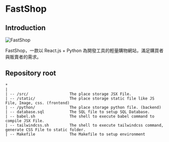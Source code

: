 # FastShop

## Introduction

![FastShop](https://user-images.githubusercontent.com/69747731/189900653-63525935-2691-487d-9709-1a030ff7c470.png)

FastShop，一款以 React.js + Python 為開發工具的輕量購物網站，滿足購買者與販賣者的需求。



## Repository root

```
*
|
| -- /src/					The place storage JSX File.
| -- /static/	 			The place storage static file like JS File, Image, css. (frontend)
| -- /python/				The place storage python file. (backend)
| -- database.sql			The SQL file to setup SQL Database.
| -- babel.sh				The shell to execute babel command to compile JSX File.
| -- tailwindcss.sh			The shell to execute tailwindcss command, generate CSS File to static folder.
| -- Makefile				The Makefile to setup environment
```

